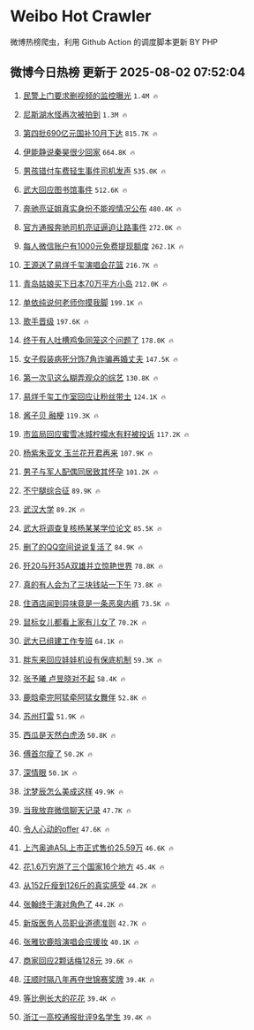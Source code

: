 # Weibo Hot Crawler 



微博热榜爬虫，利用 Github Action 的调度脚本更新 BY PHP 


## 微博今日热榜 更新于 2025-08-02 07:52:04 
1. [民警上门要求删视频的监控曝光](https://s.weibo.com/weibo?q=%23%E6%B0%91%E8%AD%A6%E4%B8%8A%E9%97%A8%E8%A6%81%E6%B1%82%E5%88%A0%E8%A7%86%E9%A2%91%E7%9A%84%E7%9B%91%E6%8E%A7%E6%9B%9D%E5%85%89%23&t=31&band_rank=1&Refer=top) `1.4M 🔥` 

1. [尼斯湖水怪再次被拍到](https://s.weibo.com/weibo?q=%23%E5%B0%BC%E6%96%AF%E6%B9%96%E6%B0%B4%E6%80%AA%E5%86%8D%E6%AC%A1%E8%A2%AB%E6%8B%8D%E5%88%B0%23&t=31&band_rank=2&Refer=top) `1.3M 🔥` 

1. [第四批690亿元国补10月下达](https://s.weibo.com/weibo?q=%23%E7%AC%AC%E5%9B%9B%E6%89%B9690%E4%BA%BF%E5%85%83%E5%9B%BD%E8%A1%A510%E6%9C%88%E4%B8%8B%E8%BE%BE%23&t=31&band_rank=3&Refer=top) `815.7K 🔥` 

1. [伊能静说秦昊很少回家](https://s.weibo.com/weibo?q=%23%E4%BC%8A%E8%83%BD%E9%9D%99%E8%AF%B4%E7%A7%A6%E6%98%8A%E5%BE%88%E5%B0%91%E5%9B%9E%E5%AE%B6%23&t=31&band_rank=4&Refer=top) `664.8K 🔥` 

1. [男孩错付车费轻生事件司机发声](https://s.weibo.com/weibo?q=%23%E7%94%B7%E5%AD%A9%E9%94%99%E4%BB%98%E8%BD%A6%E8%B4%B9%E8%BD%BB%E7%94%9F%E4%BA%8B%E4%BB%B6%E5%8F%B8%E6%9C%BA%E5%8F%91%E5%A3%B0%23&t=31&band_rank=5&Refer=top) `535.0K 🔥` 

1. [武大回应图书馆事件](https://s.weibo.com/weibo?q=%23%E6%AD%A6%E5%A4%A7%E5%9B%9E%E5%BA%94%E5%9B%BE%E4%B9%A6%E9%A6%86%E4%BA%8B%E4%BB%B6%23&t=31&band_rank=6&Refer=top) `512.6K 🔥` 

1. [奔驰亮证姐真实身份不能视情况公布](https://s.weibo.com/weibo?q=%23%E5%A5%94%E9%A9%B0%E4%BA%AE%E8%AF%81%E5%A7%90%E7%9C%9F%E5%AE%9E%E8%BA%AB%E4%BB%BD%E4%B8%8D%E8%83%BD%E8%A7%86%E6%83%85%E5%86%B5%E5%85%AC%E5%B8%83%23&t=31&band_rank=7&Refer=top) `480.4K 🔥` 

1. [官方通报奔驰司机亮证逼迫让路事件](https://s.weibo.com/weibo?q=%23%E5%AE%98%E6%96%B9%E9%80%9A%E6%8A%A5%E5%A5%94%E9%A9%B0%E5%8F%B8%E6%9C%BA%E4%BA%AE%E8%AF%81%E9%80%BC%E8%BF%AB%E8%AE%A9%E8%B7%AF%E4%BA%8B%E4%BB%B6%23&t=31&band_rank=8&Refer=top) `272.0K 🔥` 

1. [每人微信账户有1000元免费提现额度](https://s.weibo.com/weibo?q=%23%E6%AF%8F%E4%BA%BA%E5%BE%AE%E4%BF%A1%E8%B4%A6%E6%88%B7%E6%9C%891000%E5%85%83%E5%85%8D%E8%B4%B9%E6%8F%90%E7%8E%B0%E9%A2%9D%E5%BA%A6%23&t=31&band_rank=9&Refer=top) `262.1K 🔥` 

1. [王源送了易烊千玺演唱会花篮](https://s.weibo.com/weibo?q=%23%E7%8E%8B%E6%BA%90%E9%80%81%E4%BA%86%E6%98%93%E7%83%8A%E5%8D%83%E7%8E%BA%E6%BC%94%E5%94%B1%E4%BC%9A%E8%8A%B1%E7%AF%AE%23&t=31&band_rank=10&Refer=top) `216.7K 🔥` 

1. [青岛姑娘买下日本70万平方小岛](https://s.weibo.com/weibo?q=%23%E9%9D%92%E5%B2%9B%E5%A7%91%E5%A8%98%E4%B9%B0%E4%B8%8B%E6%97%A5%E6%9C%AC70%E4%B8%87%E5%B9%B3%E6%96%B9%E5%B0%8F%E5%B2%9B%23&t=31&band_rank=11&Refer=top) `212.0K 🔥` 

1. [单依纯说何老师你摸我脚](https://s.weibo.com/weibo?q=%23%E5%8D%95%E4%BE%9D%E7%BA%AF%E8%AF%B4%E4%BD%95%E8%80%81%E5%B8%88%E4%BD%A0%E6%91%B8%E6%88%91%E8%84%9A%23&t=31&band_rank=12&Refer=top) `199.1K 🔥` 

1. [歌手晋级](https://s.weibo.com/weibo?q=%E6%AD%8C%E6%89%8B%E6%99%8B%E7%BA%A7&t=31&band_rank=13&Refer=top) `197.6K 🔥` 

1. [终于有人吐槽鸡兔同笼这个问题了](https://s.weibo.com/weibo?q=%E7%BB%88%E4%BA%8E%E6%9C%89%E4%BA%BA%E5%90%90%E6%A7%BD%E9%B8%A1%E5%85%94%E5%90%8C%E7%AC%BC%E8%BF%99%E4%B8%AA%E9%97%AE%E9%A2%98%E4%BA%86&t=31&band_rank=14&Refer=top) `178.0K 🔥` 

1. [女子假装病死分饰7角诈骗再婚丈夫](https://s.weibo.com/weibo?q=%23%E5%A5%B3%E5%AD%90%E5%81%87%E8%A3%85%E7%97%85%E6%AD%BB%E5%88%86%E9%A5%B07%E8%A7%92%E8%AF%88%E9%AA%97%E5%86%8D%E5%A9%9A%E4%B8%88%E5%A4%AB%23&t=31&band_rank=15&Refer=top) `147.5K 🔥` 

1. [第一次见这么糊弄观众的综艺](https://s.weibo.com/weibo?q=%E7%AC%AC%E4%B8%80%E6%AC%A1%E8%A7%81%E8%BF%99%E4%B9%88%E7%B3%8A%E5%BC%84%E8%A7%82%E4%BC%97%E7%9A%84%E7%BB%BC%E8%89%BA&t=31&band_rank=16&Refer=top) `130.8K 🔥` 

1. [易烊千玺工作室回应让粉丝带土](https://s.weibo.com/weibo?q=%23%E6%98%93%E7%83%8A%E5%8D%83%E7%8E%BA%E5%B7%A5%E4%BD%9C%E5%AE%A4%E5%9B%9E%E5%BA%94%E8%AE%A9%E7%B2%89%E4%B8%9D%E5%B8%A6%E5%9C%9F%23&t=31&band_rank=17&Refer=top) `124.1K 🔥` 

1. [酱子贝 融梗](https://s.weibo.com/weibo?q=%E9%85%B1%E5%AD%90%E8%B4%9D%20%E8%9E%8D%E6%A2%97&t=31&band_rank=18&Refer=top) `119.3K 🔥` 

1. [市监局回应蜜雪冰城柠檬水有籽被投诉](https://s.weibo.com/weibo?q=%23%E5%B8%82%E7%9B%91%E5%B1%80%E5%9B%9E%E5%BA%94%E8%9C%9C%E9%9B%AA%E5%86%B0%E5%9F%8E%E6%9F%A0%E6%AA%AC%E6%B0%B4%E6%9C%89%E7%B1%BD%E8%A2%AB%E6%8A%95%E8%AF%89%23&t=31&band_rank=19&Refer=top) `117.2K 🔥` 

1. [杨紫朱亚文 玉兰花开君再来](https://s.weibo.com/weibo?q=%E6%9D%A8%E7%B4%AB%E6%9C%B1%E4%BA%9A%E6%96%87%20%E7%8E%89%E5%85%B0%E8%8A%B1%E5%BC%80%E5%90%9B%E5%86%8D%E6%9D%A5&t=31&band_rank=20&Refer=top) `107.9K 🔥` 

1. [男子与军人配偶同居致其怀孕](https://s.weibo.com/weibo?q=%23%E7%94%B7%E5%AD%90%E4%B8%8E%E5%86%9B%E4%BA%BA%E9%85%8D%E5%81%B6%E5%90%8C%E5%B1%85%E8%87%B4%E5%85%B6%E6%80%80%E5%AD%95%23&t=31&band_rank=21&Refer=top) `101.2K 🔥` 

1. [不宁腿综合征](https://s.weibo.com/weibo?q=%E4%B8%8D%E5%AE%81%E8%85%BF%E7%BB%BC%E5%90%88%E5%BE%81&t=31&band_rank=22&Refer=top) `89.9K 🔥` 

1. [武汉大学](https://s.weibo.com/weibo?q=%E6%AD%A6%E6%B1%89%E5%A4%A7%E5%AD%A6&t=31&band_rank=23&Refer=top) `89.2K 🔥` 

1. [武大将调查复核杨某某学位论文](https://s.weibo.com/weibo?q=%23%E6%AD%A6%E5%A4%A7%E5%B0%86%E8%B0%83%E6%9F%A5%E5%A4%8D%E6%A0%B8%E6%9D%A8%E6%9F%90%E6%9F%90%E5%AD%A6%E4%BD%8D%E8%AE%BA%E6%96%87%23&t=31&band_rank=24&Refer=top) `85.5K 🔥` 

1. [删了的QQ空间说说复活了](https://s.weibo.com/weibo?q=%E5%88%A0%E4%BA%86%E7%9A%84QQ%E7%A9%BA%E9%97%B4%E8%AF%B4%E8%AF%B4%E5%A4%8D%E6%B4%BB%E4%BA%86&t=31&band_rank=25&Refer=top) `84.9K 🔥` 

1. [歼20与歼35A双雄并立惊艳世界](https://s.weibo.com/weibo?q=%23%E6%AD%BC20%E4%B8%8E%E6%AD%BC35A%E5%8F%8C%E9%9B%84%E5%B9%B6%E7%AB%8B%E6%83%8A%E8%89%B3%E4%B8%96%E7%95%8C%23&t=31&band_rank=26&Refer=top) `78.8K 🔥` 

1. [真的有人会为了三块钱站一下午](https://s.weibo.com/weibo?q=%E7%9C%9F%E7%9A%84%E6%9C%89%E4%BA%BA%E4%BC%9A%E4%B8%BA%E4%BA%86%E4%B8%89%E5%9D%97%E9%92%B1%E7%AB%99%E4%B8%80%E4%B8%8B%E5%8D%88&t=31&band_rank=27&Refer=top) `73.8K 🔥` 

1. [住酒店闻到异味竟是一条恶臭内裤](https://s.weibo.com/weibo?q=%23%E4%BD%8F%E9%85%92%E5%BA%97%E9%97%BB%E5%88%B0%E5%BC%82%E5%91%B3%E7%AB%9F%E6%98%AF%E4%B8%80%E6%9D%A1%E6%81%B6%E8%87%AD%E5%86%85%E8%A3%A4%23&t=31&band_rank=28&Refer=top) `73.5K 🔥` 

1. [鼠标女儿都看上家有儿女了](https://s.weibo.com/weibo?q=%23%E9%BC%A0%E6%A0%87%E5%A5%B3%E5%84%BF%E9%83%BD%E7%9C%8B%E4%B8%8A%E5%AE%B6%E6%9C%89%E5%84%BF%E5%A5%B3%E4%BA%86%23&t=31&band_rank=29&Refer=top) `70.2K 🔥` 

1. [武大已组建工作专班](https://s.weibo.com/weibo?q=%23%E6%AD%A6%E5%A4%A7%E5%B7%B2%E7%BB%84%E5%BB%BA%E5%B7%A5%E4%BD%9C%E4%B8%93%E7%8F%AD%23&t=31&band_rank=30&Refer=top) `64.1K 🔥` 

1. [胖东来回应娃娃机设有保底机制](https://s.weibo.com/weibo?q=%23%E8%83%96%E4%B8%9C%E6%9D%A5%E5%9B%9E%E5%BA%94%E5%A8%83%E5%A8%83%E6%9C%BA%E8%AE%BE%E6%9C%89%E4%BF%9D%E5%BA%95%E6%9C%BA%E5%88%B6%23&t=31&band_rank=31&Refer=top) `59.3K 🔥` 

1. [张予曦 卢昱晓对不起](https://s.weibo.com/weibo?q=%E5%BC%A0%E4%BA%88%E6%9B%A6%20%E5%8D%A2%E6%98%B1%E6%99%93%E5%AF%B9%E4%B8%8D%E8%B5%B7&t=31&band_rank=32&Refer=top) `58.4K 🔥` 

1. [鹿晗牵完阿猛牵阿猛女舞伴](https://s.weibo.com/weibo?q=%23%E9%B9%BF%E6%99%97%E7%89%B5%E5%AE%8C%E9%98%BF%E7%8C%9B%E7%89%B5%E9%98%BF%E7%8C%9B%E5%A5%B3%E8%88%9E%E4%BC%B4%23&t=31&band_rank=33&Refer=top) `52.8K 🔥` 

1. [苏州打雷](https://s.weibo.com/weibo?q=%E8%8B%8F%E5%B7%9E%E6%89%93%E9%9B%B7&t=31&band_rank=34&Refer=top) `51.9K 🔥` 

1. [西瓜是天然白虎汤](https://s.weibo.com/weibo?q=%23%E8%A5%BF%E7%93%9C%E6%98%AF%E5%A4%A9%E7%84%B6%E7%99%BD%E8%99%8E%E6%B1%A4%23&t=31&band_rank=35&Refer=top) `50.8K 🔥` 

1. [傅首尔瘦了](https://s.weibo.com/weibo?q=%23%E5%82%85%E9%A6%96%E5%B0%94%E7%98%A6%E4%BA%86%23&t=31&band_rank=36&Refer=top) `50.2K 🔥` 

1. [深情眼](https://s.weibo.com/weibo?q=%E6%B7%B1%E6%83%85%E7%9C%BC&t=31&band_rank=37&Refer=top) `50.1K 🔥` 

1. [沈梦辰怎么美成这样](https://s.weibo.com/weibo?q=%E6%B2%88%E6%A2%A6%E8%BE%B0%E6%80%8E%E4%B9%88%E7%BE%8E%E6%88%90%E8%BF%99%E6%A0%B7&t=31&band_rank=38&Refer=top) `49.9K 🔥` 

1. [当我放弃微信聊天记录](https://s.weibo.com/weibo?q=%E5%BD%93%E6%88%91%E6%94%BE%E5%BC%83%E5%BE%AE%E4%BF%A1%E8%81%8A%E5%A4%A9%E8%AE%B0%E5%BD%95&t=31&band_rank=39&Refer=top) `47.7K 🔥` 

1. [令人心动的offer](https://s.weibo.com/weibo?q=%E4%BB%A4%E4%BA%BA%E5%BF%83%E5%8A%A8%E7%9A%84offer&t=31&band_rank=40&Refer=top) `47.6K 🔥` 

1. [上汽奥迪A5L上市正式售价25.59万](https://s.weibo.com/weibo?q=%23%E4%B8%8A%E6%B1%BD%E5%A5%A5%E8%BF%AAA5L%E4%B8%8A%E5%B8%82%E6%AD%A3%E5%BC%8F%E5%94%AE%E4%BB%B725.59%E4%B8%87%23&t=31&band_rank=41&Refer=top) `46.6K 🔥` 

1. [花1.6万穷游了三个国家16个地方](https://s.weibo.com/weibo?q=%E8%8A%B11.6%E4%B8%87%E7%A9%B7%E6%B8%B8%E4%BA%86%E4%B8%89%E4%B8%AA%E5%9B%BD%E5%AE%B616%E4%B8%AA%E5%9C%B0%E6%96%B9&t=31&band_rank=42&Refer=top) `45.4K 🔥` 

1. [从152斤瘦到126斤的真实感受](https://s.weibo.com/weibo?q=%E4%BB%8E152%E6%96%A4%E7%98%A6%E5%88%B0126%E6%96%A4%E7%9A%84%E7%9C%9F%E5%AE%9E%E6%84%9F%E5%8F%97&t=31&band_rank=43&Refer=top) `44.2K 🔥` 

1. [张翰终于演对角色了](https://s.weibo.com/weibo?q=%E5%BC%A0%E7%BF%B0%E7%BB%88%E4%BA%8E%E6%BC%94%E5%AF%B9%E8%A7%92%E8%89%B2%E4%BA%86&t=31&band_rank=44&Refer=top) `44.2K 🔥` 

1. [新版医务人员职业道德准则](https://s.weibo.com/weibo?q=%23%E6%96%B0%E7%89%88%E5%8C%BB%E5%8A%A1%E4%BA%BA%E5%91%98%E8%81%8C%E4%B8%9A%E9%81%93%E5%BE%B7%E5%87%86%E5%88%99%23&t=31&band_rank=45&Refer=top) `42.7K 🔥` 

1. [张雅钦鹿晗演唱会应援妆](https://s.weibo.com/weibo?q=%23%E5%BC%A0%E9%9B%85%E9%92%A6%E9%B9%BF%E6%99%97%E6%BC%94%E5%94%B1%E4%BC%9A%E5%BA%94%E6%8F%B4%E5%A6%86%23&t=31&band_rank=46&Refer=top) `40.1K 🔥` 

1. [商家回应2颗话梅128元](https://s.weibo.com/weibo?q=%23%E5%95%86%E5%AE%B6%E5%9B%9E%E5%BA%942%E9%A2%97%E8%AF%9D%E6%A2%85128%E5%85%83%23&t=31&band_rank=47&Refer=top) `39.6K 🔥` 

1. [汪顺时隔八年再夺世锦赛奖牌](https://s.weibo.com/weibo?q=%23%E6%B1%AA%E9%A1%BA%E6%97%B6%E9%9A%94%E5%85%AB%E5%B9%B4%E5%86%8D%E5%A4%BA%E4%B8%96%E9%94%A6%E8%B5%9B%E5%A5%96%E7%89%8C%23&t=31&band_rank=48&Refer=top) `39.4K 🔥` 

1. [等比例长大的花花](https://s.weibo.com/weibo?q=%23%E7%AD%89%E6%AF%94%E4%BE%8B%E9%95%BF%E5%A4%A7%E7%9A%84%E8%8A%B1%E8%8A%B1%23&t=31&band_rank=49&Refer=top) `39.4K 🔥` 

1. [浙江一高校通报批评9名学生](https://s.weibo.com/weibo?q=%23%E6%B5%99%E6%B1%9F%E4%B8%80%E9%AB%98%E6%A0%A1%E9%80%9A%E6%8A%A5%E6%89%B9%E8%AF%849%E5%90%8D%E5%AD%A6%E7%94%9F%23&t=31&band_rank=50&Refer=top) `39.4K 🔥` 

